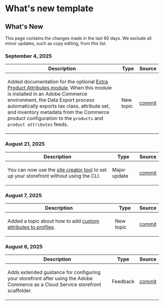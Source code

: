 # What's new template

## What's New

This page contains the changes made in the last 60 days. We exclude all minor updates, such as copy editing, from this list.

### September 4, 2025

<table style="table-layout:auto;">
  <thead>
    <tr>
      <th>Description</th>
      <th>Type</th>
      <th>Source</th>
    </tr>
  </thead>
  <tbody>
    <tr>
      <td><p>Added documentation for the optional <a href="https://experienceleague.adobe.com/en/docs/commerce/saas-data-export/extensibility/add-tax-attribute-set-inventory-attributes">Extra Product Attributes module</a>. When this module is installed in an Adobe Commerce environment, the Data Export process automatically exports tax class, attribute set, and inventory metadata from the Commerce product configuration to the <code class="language-plaintext highlighter-rouge">products</code> and <code class="language-plaintext highlighter-rouge">product attributes</code> feeds.</p>
</td>
      <td>
        New topic
      </td>
      <td><a href="https://github.com/AdobeDocs/commerce.en/commit/a77c6bd98622488214d89a077e1dfaa8338108fd">commit</a></td>
    </tr>
  </tbody>
</table>

### August 21, 2025

<table style="table-layout:auto;">
  <thead>
    <tr>
      <th>Description</th>
      <th>Type</th>
      <th>Source</th>
    </tr>
  </thead>
  <tbody>
    <tr>
      <td><p>You can now use the <a href="https://experienceleague.adobe.com/en/docs/commerce/cloud-service/storefront">site creator tool</a> to set up your storefront without using the CLI.</p>
</td>
      <td>
        Major update
      </td>
      <td><a href="https://github.com/AdobeDocs/commerce.en/commit/bf3954af26fba0aa943261a0673166c0537e692e">commit</a></td>
    </tr>
  </tbody>
</table>

### August 7, 2025

<table style="table-layout:auto;">
  <thead>
    <tr>
      <th>Description</th>
      <th>Type</th>
      <th>Source</th>
    </tr>
  </thead>
  <tbody>
    <tr>
      <td><p>Added a topic about how to add <a href="https://experienceleague.adobe.com/en/docs/commerce/data-connection/customize-data/custom-identities">custom attributes to profiles</a>.</p>
</td>
      <td>
        New topic
      </td>
      <td><a href="https://github.com/AdobeDocs/commerce.en/commit/403b15368c52f3965e65a9175c82c2f6cd1773bb">commit</a></td>
    </tr>
  </tbody>
</table>

### August 6, 2025

<table style="table-layout:auto;">
  <thead>
    <tr>
      <th>Description</th>
      <th>Type</th>
      <th>Source</th>
    </tr>
  </thead>
  <tbody>
    <tr>
      <td><p>Adds extended guidance for configuring your storefront after using the Adobe Commerce as a Cloud Service storefront scaffolder.</p>
</td>
      <td>
        Feedback
      </td>
      <td><a href="https://github.com/AdobeDocs/commerce.en/commit/ad0c36006a01491aee1ca1643c6a3ab63f39f7e4">commit</a></td>
    </tr>
  </tbody>
</table>
